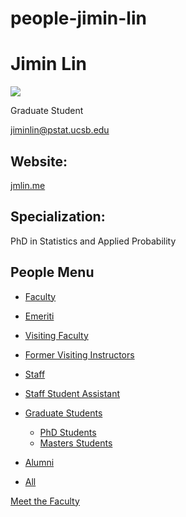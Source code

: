 # people-jimin-lin

# Jimin Lin

![](https://www.pstat.ucsb.edu/sites/default/files/styles/people_node/public/people/photo/IMG_1951.jpeg?itok=ZQyedy1p)

Graduate Student

[jiminlin@pstat.ucsb.edu](mailto:jiminlin@pstat.ucsb.edu)

## Website:

[jmlin.me](http://jmlin.me)

## Specialization:

PhD in Statistics and Applied Probability

## People Menu

- [Faculty](/people/academic "Faculty")
- [Emeriti](/people/emeriti "Emeriti")
- [Visiting Faculty](/people/visiting "Visiting Faculty")
- [Former Visiting Instructors](/people/lecturer "Former Visiting Instructors")
- [Staff](/people/staff)
- [Staff Student Assistant](/people/researcher "Staff Student Assistant")
- [Graduate Students](/people/student "Graduate Students")
  
  - [PhD Students](/people/student/phd "PhD Students")
  - [Masters Students](/people/student/masters "Masters Students")
- [Alumni](/people/alumni)
- [All](/people/all)

[Meet the Faculty](/people/meet-the-faculty)